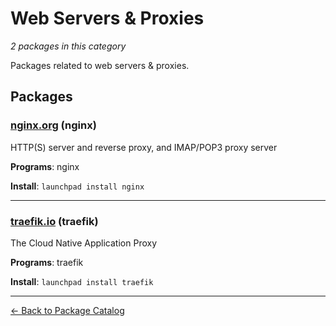 # Web Servers & Proxies

*2 packages in this category*

Packages related to web servers & proxies.

## Packages

### [nginx.org](../packages/nginxorg.md) (nginx)

HTTP(S) server and reverse proxy, and IMAP/POP3 proxy server

**Programs**: nginx

**Install**: `launchpad install nginx`

---

### [traefik.io](../packages/traefikio.md) (traefik)

The Cloud Native Application Proxy

**Programs**: traefik

**Install**: `launchpad install traefik`

---

[← Back to Package Catalog](../package-catalog.md)
